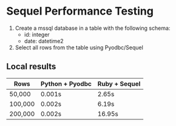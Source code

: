 # Sequel Performance Testing

1. Create a mssql database in a table with the following schema:
   - id: integer
   - date: datetime2
2. Select all rows from the table using Pyodbc/Sequel

## Local results

| Rows    | Python + Pyodbc | Ruby + Sequel |
| ------- | --------------- | ------------- |
| 50,000  | 0.001s          | 2.65s         |
| 100,000 | 0.002s          | 6.19s         |
| 200,000 | 0.002s          | 16.95s        |
